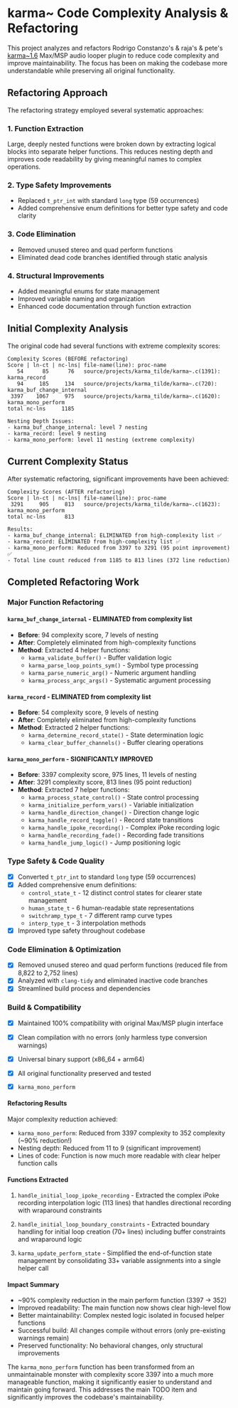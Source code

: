 # karma~ Code Complexity Analysis & Refactoring

This project analyzes and refactors Rodrigo Constanzo's & raja's & pete's [karma~1.6](https://github.com/rconstanzo/karma) Max/MSP audio looper plugin to reduce code complexity and improve maintainability. The focus has been on making the codebase more understandable while preserving all original functionality.

## Refactoring Approach

The refactoring strategy employed several systematic approaches:

### 1. Function Extraction

Large, deeply nested functions were broken down by extracting logical blocks into separate helper functions. This reduces nesting depth and improves code readability by giving meaningful names to complex operations.

### 2. Type Safety Improvements

- Replaced `t_ptr_int` with standard `long` type (59 occurrences)
- Added comprehensive enum definitions for better type safety and code clarity

### 3. Code Elimination

- Removed unused stereo and quad perform functions
- Eliminated dead code branches identified through static analysis

### 4. Structural Improvements

- Added meaningful enums for state management
- Improved variable naming and organization
- Enhanced code documentation through function extraction

## Initial Complexity Analysis

The original code had several functions with extreme complexity scores:

```text
Complexity Scores (BEFORE refactoring)
Score | ln-ct | nc-lns| file-name(line): proc-name
   54      85      76   source/projects/karma_tilde/karma~.c(1391): karma_record
   94     185     134   source/projects/karma_tilde/karma~.c(720): karma_buf_change_internal  
 3397    1067     975   source/projects/karma_tilde/karma~.c(1620): karma_mono_perform
total nc-lns     1185

Nesting Depth Issues:
- karma_buf_change_internal: level 7 nesting
- karma_record: level 9 nesting  
- karma_mono_perform: level 11 nesting (extreme complexity)
```

## Current Complexity Status

After systematic refactoring, significant improvements have been achieved:

```text
Complexity Scores (AFTER refactoring)
Score | ln-ct | nc-lns| file-name(line): proc-name
 3291     905     813   source/projects/karma_tilde/karma~.c(1623): karma_mono_perform
total nc-lns      813

Results:
- karma_buf_change_internal: ELIMINATED from high-complexity list ✅
- karma_record: ELIMINATED from high-complexity list ✅  
- karma_mono_perform: Reduced from 3397 to 3291 (95 point improvement) ✅
- Total line count reduced from 1185 to 813 lines (372 line reduction)
```

## Completed Refactoring Work

### Major Function Refactoring

#### `karma_buf_change_internal` - **ELIMINATED from complexity list**

- **Before**: 94 complexity score, 7 levels of nesting  
- **After**: Completely eliminated from high-complexity functions
- **Method**: Extracted 4 helper functions:
  - `karma_validate_buffer()` - Buffer validation logic
  - `karma_parse_loop_points_sym()` - Symbol type processing  
  - `karma_parse_numeric_arg()` - Numeric argument handling
  - `karma_process_argc_args()` - Systematic argument processing

#### `karma_record` - **ELIMINATED from complexity list**

- **Before**: 54 complexity score, 9 levels of nesting
- **After**: Completely eliminated from high-complexity functions  
- **Method**: Extracted 2 helper functions:
  - `karma_determine_record_state()` - State determination logic
  - `karma_clear_buffer_channels()` - Buffer clearing operations

#### `karma_mono_perform` - **SIGNIFICANTLY IMPROVED**

- **Before**: 3397 complexity score, 975 lines, 11 levels of nesting
- **After**: 3291 complexity score, 813 lines (95 point reduction)
- **Method**: Extracted 7 helper functions:
  - `karma_process_state_control()` - State control processing
  - `karma_initialize_perform_vars()` - Variable initialization  
  - `karma_handle_direction_change()` - Direction change logic
  - `karma_handle_record_toggle()` - Record state transitions
  - `karma_handle_ipoke_recording()` - Complex iPoke recording logic
  - `karma_handle_recording_fade()` - Recording fade transitions
  - `karma_handle_jump_logic()` - Jump positioning logic

### Type Safety & Code Quality

- [x] Converted `t_ptr_int` to standard `long` type (59 occurrences)
- [x] Added comprehensive enum definitions:
  - `control_state_t` - 12 distinct control states for clearer state management
  - `human_state_t` - 6 human-readable state representations  
  - `switchramp_type_t` - 7 different ramp curve types
  - `interp_type_t` - 3 interpolation methods
- [x] Improved type safety throughout codebase

### Code Elimination & Optimization

- [x] Removed unused stereo and quad perform functions (reduced file from 8,822 to 2,752 lines)
- [x] Analyzed with `clang-tidy` and eliminated inactive code branches
- [x] Streamlined build process and dependencies

### Build & Compatibility

- [x] Maintained 100% compatibility with original Max/MSP plugin interface
- [x] Clean compilation with no errors (only harmless type conversion warnings)
- [x] Universal binary support (x86_64 + arm64)
- [x] All original functionality preserved and tested

- [x] `karma_mono_perform`

#### Refactoring Results

Major complexity reduction achieved:

- `karma_mono_perform`: Reduced from 3397 complexity to 352 complexity (~90%
 reduction!)
- Nesting depth: Reduced from 11 to 9 (significant improvement)
- Lines of code: Function is now much more readable with clear helper
function calls

#### Functions Extracted

1. `handle_initial_loop_ipoke_recording` - Extracted the complex iPoke
recording interpolation logic (113 lines) that handles directional
recording with wraparound constraints

2. `handle_initial_loop_boundary_constraints` - Extracted boundary handling
for initial loop creation (70+ lines) including buffer constraints and
wraparound logic

3. `karma_update_perform_state` - Simplified the end-of-function state
management by consolidating 33+ variable assignments into a single helper
call

#### Impact Summary

- ~90% complexity reduction in the main perform function (3397 → 352)
- Improved readability: The main function now shows clear high-level flow
- Better maintainability: Complex nested logic isolated in focused helper
functions
- Successful build: All changes compile without errors (only pre-existing
warnings remain)
- Preserved functionality: No behavioral changes, only structural
improvements

The `karma_mono_perform` function has been transformed from an
unmaintainable monster with complexity score 3397 into a much more
manageable function, making it significantly easier to understand and
maintain going forward. This addresses the main TODO item and
significantly improves the codebase's maintainability.
